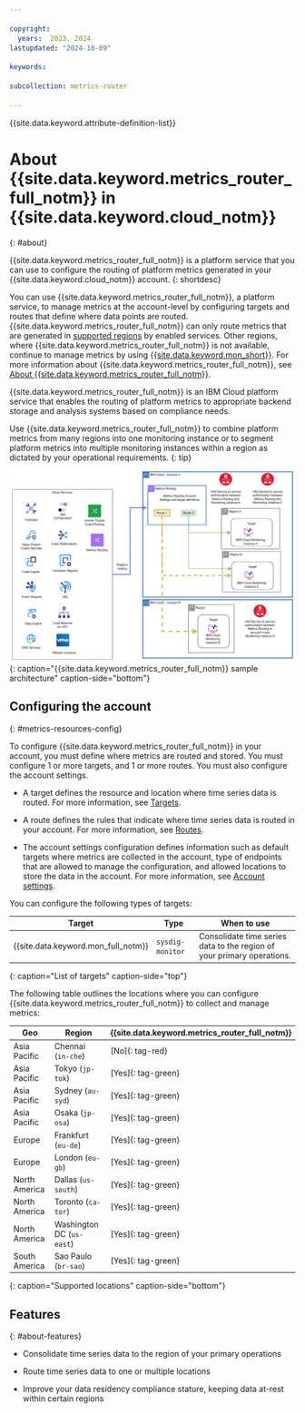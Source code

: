 ```yaml
---

copyright:
  years:  2023, 2024
lastupdated: "2024-10-09"

keywords:

subcollection: metrics-router

---
```


{{site.data.keyword.attribute-definition-list}}




# About {{site.data.keyword.metrics_router_full_notm}} in {{site.data.keyword.cloud_notm}}
{: #about}

{{site.data.keyword.metrics_router_full_notm}} is a platform service that you can use to configure the routing of platform metrics generated in your {{site.data.keyword.cloud_notm}} account.
{: shortdesc}

You can use {{site.data.keyword.metrics_router_full_notm}}, a platform service, to manage metrics at the account-level by configuring targets and routes that define where data points are routed. {{site.data.keyword.metrics_router_full_notm}} can only route metrics that are generated in [supported regions](/docs/metrics-router?topic=metrics-router-regions) by enabled services. Other regions, where {{site.data.keyword.metrics_router_full_notm}} is not available, continue to manage metrics by using [{{site.data.keyword.mon_short}}](/docs/monitoring?topic=monitoring-getting-started). For more information about  {{site.data.keyword.metrics_router_full_notm}}, see [About {{site.data.keyword.metrics_router_full_notm}}](/docs/metrics-router?topic=metrics-router-about).

{{site.data.keyword.metrics_router_full_notm}} is an IBM Cloud platform service that enables the routing of platform metrics to appropriate backend storage and analysis systems based on compliance needs.

Use {{site.data.keyword.metrics_router_full_notm}} to combine platform metrics from many regions into one monitoring instance or to segment platform metrics into multiple monitoring instances within a region as dictated by your operational requirements.
{: tip}

![A diagram that shows a sample {{site.data.keyword.metrics_router_full_notm}} architecture.](/images/metrics-routing-ov.png "{{site.data.keyword.metrics_router_full_notm}} architecture sample."){: caption="{{site.data.keyword.metrics_router_full_notm}} sample architecture" caption-side="bottom"}

## Configuring the account
{: #metrics-resources-config}

To configure {{site.data.keyword.metrics_router_full_notm}} in your account, you must define where metrics are routed and stored. You must configure 1 or more targets, and 1 or more routes. You must also configure the account settings.

- A target defines the resource and location where time series data is routed.  For more information, see [Targets](/docs/metrics-router?topic=metrics-router-target&interface=api).

- A route defines the rules that indicate where time series data is routed in your account. For more information, see [Routes](/docs/metrics-router?topic=metrics-router-routes&interface=api).

- The account settings configuration defines information such as default targets where metrics are collected in the account, type of endpoints that are allowed to manage the configuration, and allowed locations to store the data in the account. For more information, see [Account settings](/docs/metrics-router?topic=metrics-router-settings).

You can configure the following types of targets:

| Target                                      | Type                     | When to use |
|---------------------------------------------|--------------------------|------------|
| {{site.data.keyword.mon_full_notm}}         | `sysdig-monitor`         | Consolidate time series data to the region of your primary operations. |
{: caption="List of targets" caption-side="top"}


The following table outlines the locations where you can configure {{site.data.keyword.metrics_router_full_notm}} to collect and manage metrics:

| Geo                   | Region                   | {{site.data.keyword.metrics_router_full_notm}} |
|-----------------------|--------------------------|----------------------------------------------------|
| Asia Pacific        | Chennai (`in-che`)       | [No]{: tag-red} |
| Asia Pacific        | Tokyo (`jp-tok`)         | [Yes]{: tag-green} |
| Asia Pacific        | Sydney (`au-syd`)        |  [Yes]{: tag-green} |
| Asia Pacific        | Osaka (`jp-osa`)         | [Yes]{: tag-green} |
| Europe              | Frankfurt (`eu-de`)      | [Yes]{: tag-green} |
| Europe              | London (`eu-gb`)         | [Yes]{: tag-green} |
| North America       | Dallas (`us-south`)      | [Yes]{: tag-green} |
| North America       | Toronto (`ca-tor`)       | [Yes]{: tag-green} |
| North America       | Washington DC (`us-east`)   | [Yes]{: tag-green} |
| South America       | Sao Paulo (`br-sao`)     | [Yes]{: tag-green} |
{: caption="Supported locations" caption-side="bottom"}


## Features
{: #about-features}

- Consolidate time series data to the region of your primary operations

- Route time series data to one or multiple locations

- Improve your data residency compliance stature, keeping data at-rest within certain regions
